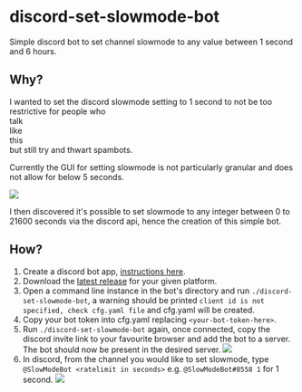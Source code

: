 # discord-set-slowmode-bot

Simple discord bot to set channel slowmode to any value between 1 second and 6 hours.

## Why?

I wanted to set the discord slowmode setting to 1 second to not be too restrictive for people who\
talk\
like\
this\
but still try and thwart spambots.

Currently the GUI for setting slowmode is not particularly granular and does not allow for below 5 seconds.

![](https://i.imgur.com/5ki1rDd.png)

I then discovered it's possible to set slowmode to any integer between 0 to 21600 seconds via the discord api, hence the creation of this simple bot.

## How?

1. Create a discord bot app, [instructions here](https://github.com/andersfylling/disgord/wiki/Get-bot-token-and-add-it-to-a-server).
1. Download the [latest release](https://github.com/jfoster/discord-set-slowmode-bot/releases/latest) for your given platform.
1. Open a command line instance in the bot's directory and run ```./discord-set-slowmode-bot```, a warning should be printed ```client id is not specified, check cfg.yaml file``` and cfg.yaml will be created.
1. Copy your bot token into cfg.yaml replacing ```<your-bot-token-here>```.
1. Run ```./discord-set-slowmode-bot``` again, once connected, copy the discord invite link to your favourite browser and add the bot to a server. The bot should now be present in the desired server.  ![](https://transfer.sh/RkNk3/Screenshot-2019-04-02-at-18.09.52.png)
1. In discord, from the channel you would like to set slowmode, type ```@SlowModeBot <ratelimit in seconds>``` e.g. ```@SlowModeBot#8558 1``` for 1 second.  ![](https://i.imgur.com/jPMCDfH.png)
